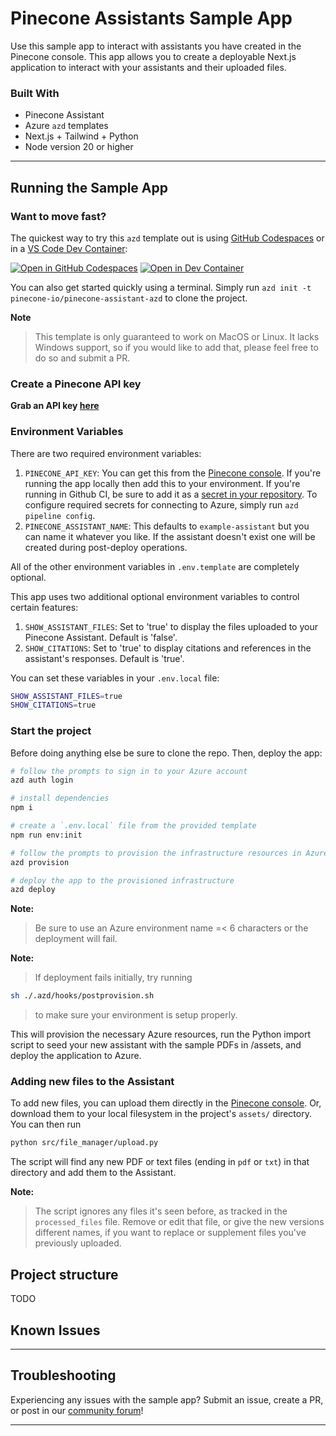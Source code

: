 # Pinecone Assistants Sample App

Use this sample app to interact with assistants you have created in the Pinecone console. This app allows you to create a deployable Next.js application to interact with your assistants and their uploaded files.

### Built With

- Pinecone Assistant
- Azure `azd` templates
- Next.js + Tailwind + Python
- Node version 20 or higher

---

## Running the Sample App

### Want to move fast?

The quickest way to try this `azd` template out is using [GitHub Codespaces](https://docs.github.com/en/codespaces) or in a [VS Code Dev Container](https://code.visualstudio.com/docs/devcontainers/containers):

[![Open in GitHub Codespaces](https://img.shields.io/static/v1?style=for-the-badge&label=GitHub+Codespaces&message=Open&color=brightgreen&logo=github)](https://github.com/codespaces/new/pinecone-io/pinecone-assistant-azd)
[![Open in Dev Container](https://img.shields.io/static/v1?style=for-the-badge&label=Dev+Containers&message=Open&color=blue&logo=visualstudiocode)](https://vscode.dev/redirect?url=vscode://ms-vscode-remote.remote-containers/cloneInVolume?url=https://github.com/pinecone-io/pinecone-assistant-azd)

You can also get started quickly using a terminal. Simply run `azd init -t pinecone-io/pinecone-assistant-azd` to clone the project.

**Note**
> This template is only guaranteed to work on MacOS or Linux. It lacks Windows support, so if you would like to add that, please feel free to do so and submit a PR.

### Create a Pinecone API key

**Grab an API key [here](https://app.pinecone.io/-/projects/-/keys)**

### Environment Variables

There are two required environment variables:

1. `PINECONE_API_KEY`: You can get this from the [Pinecone console](https://app.pinecone.io/-/projects/-/keys). If you're running the app locally then add this to your environment. If you're running in Github CI, be sure to add it as a [secret in your repository](https://docs.github.com/en/actions/security-for-github-actions/security-guides/using-secrets-in-github-actions). To configure required secrets for connecting to Azure, simply run `azd pipeline config`.
2. `PINECONE_ASSISTANT_NAME`: This defaults to `example-assistant` but you can name it whatever you like. If the assistant doesn't exist one will be created during post-deploy operations.

All of the other environment variables in `.env.template` are completely optional.

This app uses two additional optional environment variables to control certain features:

1. `SHOW_ASSISTANT_FILES`: Set to 'true' to display the files uploaded to your Pinecone Assistant. Default is 'false'.
2. `SHOW_CITATIONS`: Set to 'true' to display citations and references in the assistant's responses. Default is 'true'.

You can set these variables in your `.env.local` file:

```bash
SHOW_ASSISTANT_FILES=true
SHOW_CITATIONS=true
```

### Start the project

Before doing anything else be sure to clone the repo. Then, deploy the app:

```bash
# follow the prompts to sign in to your Azure account
azd auth login

# install dependencies
npm i

# create a `.env.local` file from the provided template
npm run env:init

# follow the prompts to provision the infrastructure resources in Azure
azd provision

# deploy the app to the provisioned infrastructure
azd deploy
```

**Note:**
> Be sure to use an Azure environment name =< 6 characters or the deployment will fail.

**Note:**
> If deployment fails initially, try running

```bash
sh ./.azd/hooks/postprovision.sh
```

> to make sure your environment is setup properly.

This will provision the necessary Azure resources, run the Python import script to seed your new assistant with the sample PDFs in /assets, and deploy the application to Azure.

### Adding new files to the Assistant

To add new files, you can upload them directly in the [Pinecone console](https://app.pinecone.io/-/projects/-/assistant). Or, download them to your local filesystem in the project's `assets/` directory. You can then run

```bash
python src/file_manager/upload.py
```

The script will find any new PDF or text files (ending in `pdf` or `txt`) in that directory and add them to the Assistant.

**Note:**
> The script ignores any files it's seen before, as tracked in the `processed_files` file. Remove or edit that file, or give the new versions different names, if you want to replace or supplement files you've previously uploaded.

## Project structure

TODO

## Known Issues

---

## Troubleshooting

Experiencing any issues with the sample app? Submit an issue, create a PR, or post in our [community forum](https://community.pinecone.io)!

---
